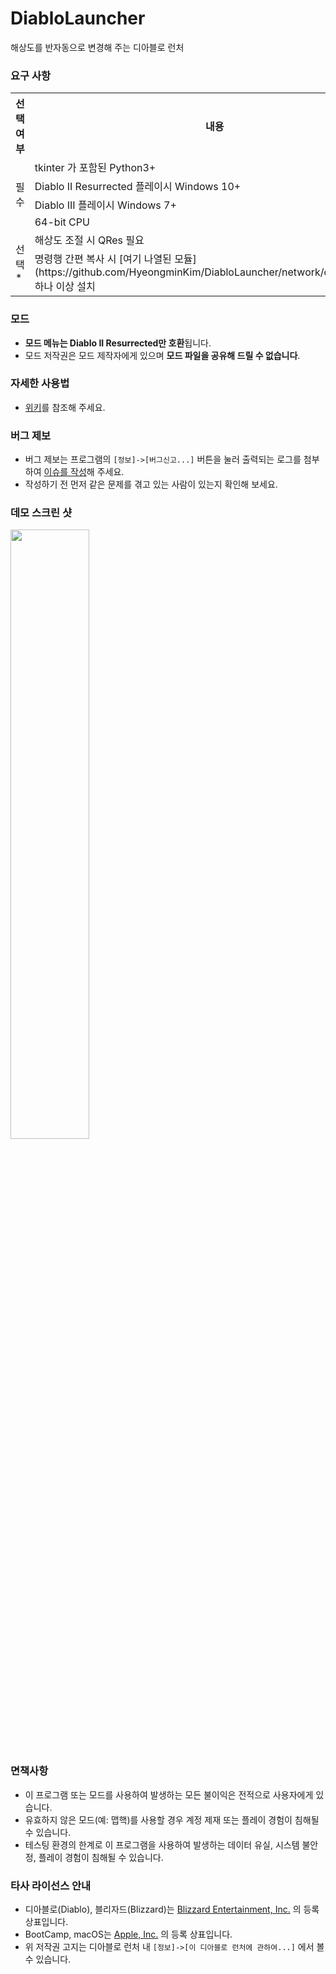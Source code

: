 # DiabloLauncher
해상도를 반자동으로 변경해 주는 디아블로 런처

### 요구 사항
<table>
  <tr>
    <th>선택여부</th>
    <th>내용</th>
  </tr>
  <tr>
    <td rowspan="4">필수</td>
    <td>tkinter 가 포함된 Python3+</td>
  </tr>
  <tr>
    <td>Diablo II Resurrected 플레이시 Windows 10+</td>
  </tr>
  <tr>
    <td>Diablo III 플레이시 Windows 7+</td>
  </tr>
  <tr>
    <td>64-bit CPU</td>
  </tr>
  <tr>
    <td rowspan="2">선택*</td>
    <td>해상도 조절 시 QRes 필요</td>
  </tr>
  <tr>
    <td>명령행 간편 복사 시 [여기 나열된 모듈](https://github.com/HyeongminKim/DiabloLauncher/network/dependencies) 하나 이상 설치</td>
  </tr>
</table>

### 모드
- **모드 메뉴는 Diablo II Resurrected만 호환**됩니다.
- 모드 저작권은 모드 제작자에게 있으며 **모드 파일을 공유해 드릴 수 없습니다**.

### 자세한 사용법
- [위키](https://github.com/HyeongminKim/DiabloLauncher/wiki)를 참조해 주세요.

### 버그 제보
- 버그 제보는 프로그램의 `[정보]->[버그신고...]` 버튼을 눌러 출력되는 로그를 첨부하여 [이슈를 작성](https://github.com/HyeongminKim/DiabloLauncher/issues)해 주세요.
- 작성하기 전 먼저 같은 문제를 겪고 있는 사람이 있는지 확인해 보세요.

### 데모 스크린 샷
<img src="https://user-images.githubusercontent.com/25660580/202408410-c13b8183-7be1-4887-bd07-886779280a3e.png" width="50%" height="50%">

### 면책사항
- 이 프로그램 또는 모드를 사용하여 발생하는 모든 불이익은 전적으로 사용자에게 있습니다.
- 유효하지 않은 모드(예: 맵핵)를 사용할 경우 계정 제재 또는 플레이 경험이 침해될 수 있습니다.
- 테스팅 환경의 한계로 이 프로그램을 사용하여 발생하는 데이터 유실, 시스템 불안정, 플레이 경험이 침해될 수 있습니다.

### 타사 라이선스 안내
- 디아블로(Diablo), 블리자드(Blizzard)는 [Blizzard Entertainment, Inc.](https://www.blizzard.com/en-us/legal/9c9cb70b-d1ed-4e17-998a-16c6df46be7b/copyright-notices) 의 등록 상표입니다.
- BootCamp, macOS는 [Apple, Inc.](https://www.apple.com/kr/legal/intellectual-property/guidelinesfor3rdparties.html) 의 등록 상표입니다.
- 위 저작권 고지는 디아블로 런처 내 `[정보]->[이 디아블로 런처에 관하여...]` 에서 볼 수 있습니다.
